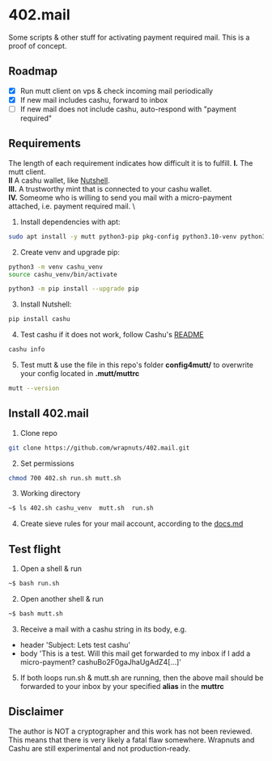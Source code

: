 # 402.mail
Some scripts & other stuff for activating payment required mail. This is a proof of concept. 

## Roadmap
- [x] Run mutt client on vps & check incoming mail periodically 
- [x] If new mail includes cashu, forward to inbox
- [ ] If new mail does not include cashu, auto-respond with "payment required"

## Requirements 
The length of each requirement indicates how difficult it is to fulfill.
**I.** The mutt client. \
**II** A cashu wallet, like [Nutshell](https://github.com/cashubtc/nutshell?tab=readme-ov-file). \
**III.** A trustworthy mint that is connected to your cashu wallet. \
**IV.** Someome who is willing to send you mail with a micro-payment attached, i.e. payment required mail. \ 

1. Install dependencies with apt:

```bash
sudo apt install -y mutt python3-pip pkg-config python3.10-venv python3-qrcode
```
2. Create venv and upgrade pip:

```bash
python3 -m venv cashu_venv
source cashu_venv/bin/activate
```
```bash
python3 -m pip install --upgrade pip
```
3. Install Nutshell:

```bash
pip install cashu
```
4. Test cashu if it does not work, follow Cashu's [README](https://github.com/cashubtc/nutshell?tab=readme-ov-file)

```bash
cashu info
```
5. Test mutt & use the file in this repo's folder **config4mutt/** to overwrite your config located in **.mutt/muttrc**

```bash
mutt --version
```

## Install 402.mail

1. Clone repo

```bash
git clone https://github.com/wrapnuts/402.mail.git
```
2. Set permissions

```bash
chmod 700 402.sh run.sh mutt.sh
```
3. Working directory

```bash
~$ ls 402.sh cashu_venv  mutt.sh  run.sh
```
4. Create sieve rules for your mail account, according to the [docs.md](https://github.com/wrapnuts/402.mail/tree/main/docs/DOCS.md)
   
## Test flight

1. Open a shell & run
```bash
~$ bash run.sh
```
2. Open another shell & run
```bash
~$ bash mutt.sh
```
3. Receive a mail with a cashu string in its body, e.g.
+ header 'Subject: Lets test cashu'
+ body 'This is a test. Will this mail get forwarded to my inbox if I add a micro-payment? cashuBo2F0gaJhaUgAdZ4[...]'
   
5. If both loops run.sh & mutt.sh are running, then the above mail should be forwarded to your inbox by your specified **alias** in the **muttrc**

## Disclaimer
The author is NOT a cryptographer and this work has not been reviewed. This means that there is very likely a fatal flaw somewhere. Wrapnuts and Cashu are still experimental and not production-ready.
